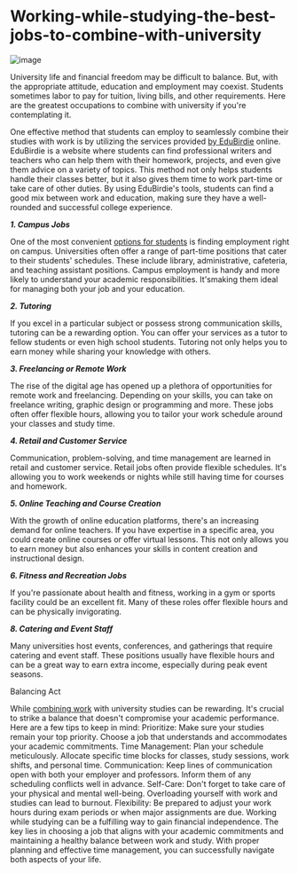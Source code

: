 # Working-while-studying-the-best-jobs-to-combine-with-university
![image](https://github.com/ukedubirdiee/Working-while-studying-the-best-jobs-to-combine-with-university/assets/135038588/eb015b59-f60d-4161-8468-014100b6b7da)


University life and financial freedom may be difficult to balance. But, with the appropriate attitude, education and employment may coexist. Students sometimes labor to pay for tuition, living bills, and other requirements. Here are the greatest occupations to combine with university if you're contemplating it.

One effective method that students can employ to seamlessly combine their studies with work is by utilizing the services provided [by EduBirdie](https://essays.edubirdie.com/do-my-assignment) online. EduBirdie is a website where students can find professional writers and teachers who can help them with their homework, projects, and even give them advice on a variety of topics. This method not only helps students handle their classes better, but it also gives them time to work part-time or take care of other duties. By using EduBirdie's tools, students can find a good mix between work and education, making sure they have a well-rounded and successful college experience.

***1. Campus Jobs***

One of the most convenient [options for students](https://buscoresi.com/blog/en/working-while-studying-the-best-jobs-to-combine-with-university/) is finding employment right on campus. Universities often offer a range of part-time positions that cater to their students' schedules. These include library, administrative, cafeteria, and teaching assistant positions. Campus employment is handy and more likely to understand your academic responsibilities. It'smaking them ideal for managing both your job and your education.

***2. Tutoring***

If you excel in a particular subject or possess strong communication skills, tutoring can be a rewarding option. You can offer your services as a tutor to fellow students or even high school students. Tutoring not only helps you to earn money while sharing your knowledge with others.

***3. Freelancing or Remote Work***

The rise of the digital age has opened up a plethora of opportunities for remote work and freelancing. Depending on your skills, you can take on freelance writing, graphic design or programming and more. These jobs often offer flexible hours, allowing you to tailor your work schedule around your classes and study time.

***4. Retail and Customer Service***

Communication, problem-solving, and time management are learned in retail and customer service. Retail jobs often provide flexible schedules. It's allowing you to work weekends or nights while still having time for courses and homework.

***5. Online Teaching and Course Creation***

With the growth of online education platforms, there's an increasing demand for online teachers. If you have expertise in a specific area, you could create online courses or offer virtual lessons. This not only allows you to earn money but also enhances your skills in content creation and instructional design.

***6. Fitness and Recreation Jobs***

If you're passionate about health and fitness, working in a gym or sports facility could be an excellent fit. Many of these roles offer flexible hours and can be physically invigorating.

***8. Catering and Event Staff***

Many universities host events, conferences, and gatherings that require catering and event staff. These positions usually have flexible hours and can be a great way to earn extra income, especially during peak event seasons.

Balancing Act

While [combining work](https://www.mastersportal.com/articles/1685/8-ways-to-work-while-studying-and-not-wait-for-graduation.html) with university studies can be rewarding. It's crucial to strike a balance that doesn't compromise your academic performance. Here are a few tips to keep in mind:
Prioritize: Make sure your studies remain your top priority. Choose a job that understands and accommodates your academic commitments.
Time Management: Plan your schedule meticulously. Allocate specific time blocks for classes, study sessions, work shifts, and personal time.
Communication: Keep lines of communication open with both your employer and professors. Inform them of any scheduling conflicts well in advance.
Self-Care: Don't forget to take care of your physical and mental well-being. Overloading yourself with work and studies can lead to burnout.
Flexibility: Be prepared to adjust your work hours during exam periods or when major assignments are due.
Working while studying can be a fulfilling way to gain financial independence. The key lies in choosing a job that aligns with your academic commitments and maintaining a healthy balance between work and study. With proper planning and effective time management, you can successfully navigate both aspects of your life.
